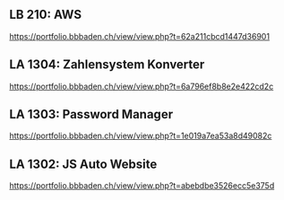 ## LB 210: AWS
https://portfolio.bbbaden.ch/view/view.php?t=62a211cbcd1447d36901

## LA 1304: Zahlensystem Konverter 
https://portfolio.bbbaden.ch/view/view.php?t=6a796ef8b8e2e422cd2c

## LA 1303: Password Manager
https://portfolio.bbbaden.ch/view/view.php?t=1e019a7ea53a8d49082c

## LA 1302: JS Auto Website
https://portfolio.bbbaden.ch/view/view.php?t=abebdbe3526ecc5e375d


